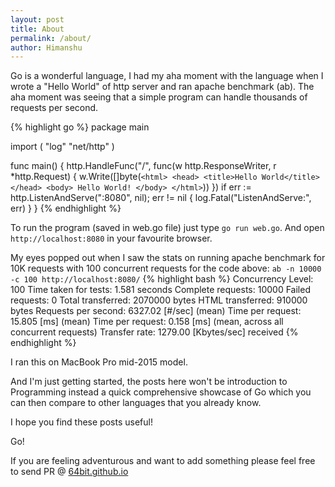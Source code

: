 ```yaml
---
layout: post
title: About
permalink: /about/
author: Himanshu  
---
```


Go is a wonderful language, I had my aha moment with the language
when I wrote a "Hello World" of http server and ran apache benchmark (ab).
The aha moment was seeing that a simple program can handle thousands of requests per second.

{% highlight go %}
package main

import (
  "log"
  "net/http"
)

func main() {
  http.HandleFunc("/", func(w http.ResponseWriter, r *http.Request) {
     w.Write([]byte(`
        <html>
          <head>
            <title>Hello World</title>
          </head>
          <body>
            Hello World!
          </body>
        </html>
    `))
  })
  if err := http.ListenAndServe(":8080", nil); err != nil {
    log.Fatal("ListenAndServe:", err)
  }
}
{% endhighlight %}

To run the program (saved in web.go file) just type `go run web.go`.
And open `http://localhost:8080` in your favourite browser.

 My eyes popped out when I saw the stats on running apache benchmark for 10K
 requests with 100 concurrent requests for the code above:
`ab -n 10000 -c 100 http://localhost:8080/`
{% highlight bash %}
Concurrency Level:      100
Time taken for tests:   1.581 seconds
Complete requests:      10000
Failed requests:        0
Total transferred:      2070000 bytes
HTML transferred:       910000 bytes
Requests per second:    6327.02 [#/sec] (mean)
Time per request:       15.805 [ms] (mean)
Time per request:       0.158 [ms] (mean, across all concurrent requests)
Transfer rate:          1279.00 [Kbytes/sec] received
{% endhighlight %}

I ran this on MacBook Pro mid-2015 model.

And I'm just getting started, the posts here won't be introduction to Programming
instead a quick comprehensive showcase of Go
which you can then compare to other languages that you already know.

I hope you find these posts useful!

Go!

If you are feeling adventurous and want to add something please feel free
to send PR @ [64bit.github.io](https://github.com/64bit/64bit.github.io)
